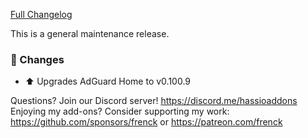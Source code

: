 [Full Changelog][changelog]

This is a general maintenance release.

### 🔨 Changes

- :arrow_up: Upgrades AdGuard Home to v0.100.9

[changelog]: https://github.com/hassio-addons/addon-adguard-home/compare/v2.3.0...v2.3.1

Questions? Join our Discord server! https://discord.me/hassioaddons
Enjoying my add-ons? Consider supporting my work:
https://github.com/sponsors/frenck or https://patreon.com/frenck